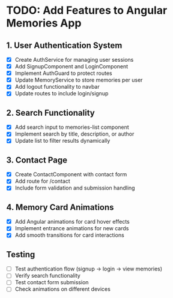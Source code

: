 # TODO: Add Features to Angular Memories App

## 1. User Authentication System
- [x] Create AuthService for managing user sessions
- [x] Add SignupComponent and LoginComponent
- [x] Implement AuthGuard to protect routes
- [x] Update MemoryService to store memories per user
- [x] Add logout functionality to navbar
- [x] Update routes to include login/signup

## 2. Search Functionality
- [x] Add search input to memories-list component
- [x] Implement search by title, description, or author
- [x] Update list to filter results dynamically

## 3. Contact Page
- [x] Create ContactComponent with contact form
- [x] Add route for /contact
- [x] Include form validation and submission handling

## 4. Memory Card Animations
- [x] Add Angular animations for card hover effects
- [x] Implement entrance animations for new cards
- [x] Add smooth transitions for card interactions

## Testing
- [ ] Test authentication flow (signup -> login -> view memories)
- [ ] Verify search functionality
- [ ] Test contact form submission
- [ ] Check animations on different devices
